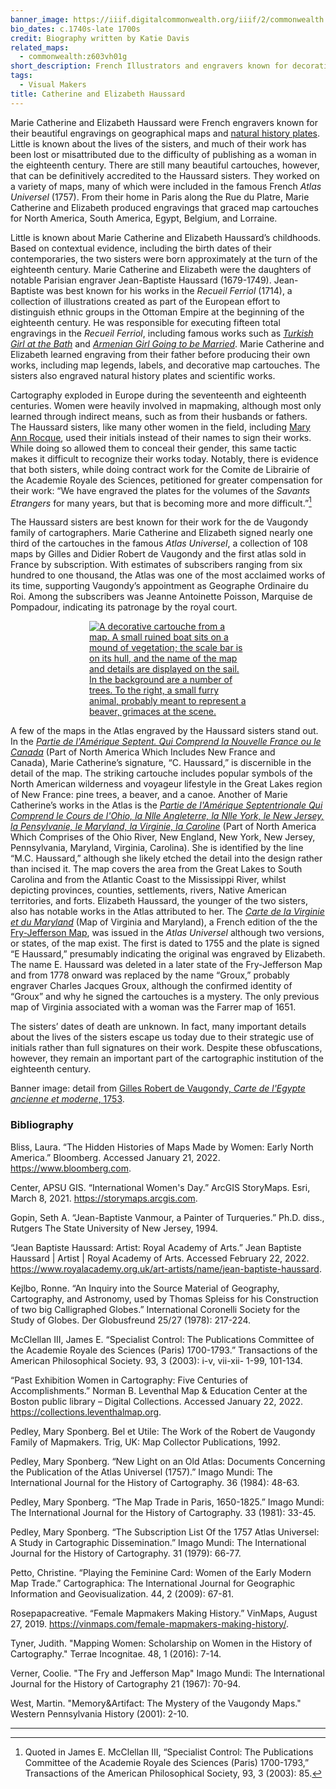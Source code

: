 ```yaml
---
banner_image: https://iiif.digitalcommonwealth.org/iiif/2/commonwealth:z890s302k/641,8186,1560,689/,1200/0/default.jpg
bio_dates: c.1740s-late 1700s
credit: Biography written by Katie Davis
related_maps:
  - commonwealth:z603vh01g
short_description: French Illustrators and engravers known for decorative map cartouches
tags:
  - Visual Makers
title: Catherine and Elizabeth Haussard
---
```

Marie Catherine and Elizabeth Haussard were French engravers known for their beautiful engravings on geographical maps and [natural history plates](https://www.digitalcommonwealth.org/search/commonwealth:0p097h38v). Little is known about the lives of the sisters, and much of their work has been lost or misattributed due to the difficulty of publishing as a woman in the eighteenth century. There are still many beautiful cartouches, however, that can be definitively accredited to the Haussard sisters. They worked on a variety of maps, many of which were included in the famous French _Atlas Universel_ (1757). From their home in Paris along the Rue du Platre, Marie Catherine and Elizabeth produced engravings that graced map cartouches for North America, South America, Egypt, Belgium, and Lorraine.

Little is known about Marie Catherine and Elizabeth Haussard’s childhoods. Based on contextual evidence, including the birth dates of their contemporaries, the two sisters were born approximately at the turn of the eighteenth century. Marie Catherine and Elizabeth were the daughters of notable Parisian engraver Jean-Baptiste Haussard (1679-1749). Jean-Baptiste was best known for his works in the _Recueil Ferriol_ (1714), a collection of illustrations created as part of the European effort to distinguish ethnic groups in the Ottoman Empire at the beginning of the eighteenth century. He was responsible for executing fifteen total engravings in the _Recueil Ferriol_, including famous works such as [_Turkish Girl at the Bath_](https://digitalcollections.nypl.org/items/510d47d9-69f9-a3d9-e040-e00a18064a99) and [_Armenian Girl Going to be Married_](https://digitalcollections.nypl.org/items/510d47d9-6a1f-a3d9-e040-e00a18064a99). Marie Catherine and Elizabeth learned engraving from their father before producing their own works, including map legends, labels, and decorative map cartouches. The sisters also engraved natural history plates and scientific works.

Cartography exploded in Europe during the seventeenth and eighteenth centuries. Women were heavily involved in mapmaking, although most only learned through indirect means, such as from their husbands or fathers. The Haussard sisters, like many other women in the field, including [Mary Ann Rocque](/people/mary-ann-rocque), used their initials instead of their names to sign their works. While doing so allowed them to conceal their gender, this same tactic makes it difficult to recognize their works today. Notably, there is evidence that both sisters, while doing contract work for the Comite de Librairie of the Academie Royale des Sciences, petitioned for greater compensation for their work: “We have engraved the plates for the volumes of the _Savants Etrangers_ for many years, but that is becoming more and more difficult.”[^1]

The Haussard sisters are best known for their work for the de Vaugondy family of cartographers. Marie Catherine and Elizabeth signed nearly one third of the cartouches in the famous _Atlas Universel_, a collection of 108 maps by Gilles and Didier Robert de Vaugondy and the first atlas sold in France by subscription. With estimates of subscribers ranging from six hundred to one thousand, the Atlas was one of the most acclaimed works of its time, supporting Vaugondy’s appointment as Geographe Ordinaire du Roi. Among the subscribers was Jeanne Antoinette Poisson, Marquise de Pompadour, indicating its patronage by the royal court.

<div style="margin-left: auto;margin-right: auto;width: 50%;">

<a href="/maps/commonwealth:w9505s84p"><img src="https://iiif.digitalcommonwealth.org/iiif/2/commonwealth:w9505s85z/5568,3461,2502,2392/700,/0/default.jpg" alt="A decorative cartouche from a map. A small ruined boat sits on a mound of vegetation; the scale bar is on its hull, and the name of the map and details are displayed on the sail. In the background are a number of trees. To the right, a small furry animal, probably meant to represent a beaver, grimaces at the scene." title="Detail from Gilles Robert de Vaugondy&#39;s 1755 map &quot;Partie de l&#39;Amerique septent&quot; showing the cartouche engraved by Marie Catherine Haussard"></a>

</div>

A few of the maps in the Atlas engraved by the Haussard sisters stand out. In the [_Partie de l'Amérique Septent. Qui Comprend la Nouvelle France ou le Canada_](/maps/commonwealth:w9505s84p) (Part of North America Which Includes New France and Canada), Marie Catherine’s signature, “C. Haussard,” is discernible in the detail of the map. The striking cartouche includes popular symbols of the North American wilderness and voyageur lifestyle in the Great Lakes region of New France: pine trees, a beaver, and a canoe. Another of Marie Catherine’s works in the Atlas is the [_Partie de l'Amérique Septentrionale Qui Comprend le Cours de l'Ohio, la Nlle Angleterre, la Nlle York, le New Jersey, la Pensylvanie, le Maryland, la Virginie, la Caroline_](/maps/commonwealth:z603vh01g) (Part of North America Which Comprises of the Ohio River, New England, New York, New Jersey, Pennsylvania, Maryland, Virginia, Carolina). She is identified by the line “M.C. Haussard,” although she likely etched the detail into the design rather than incised it. The map covers the area from the Great Lakes to South Carolina and from the Atlantic Coast to the Mississippi River, whilst depicting provinces, counties, settlements, rivers, Native American territories, and forts. Elizabeth Haussard, the younger of the two sisters, also has notable works in the Atlas attributed to her. The [_Carte de la Virginie et du Maryland_](/maps/commonwealth:6t053p074) (Map of Virginia and Maryland), a French edition of the the [Fry-Jefferson Map](/maps/commonwealth:0r96fq87q/), was issued in the _Atlas Universel_ although two versions, or states, of the map exist. The first is dated to 1755 and the plate is signed “E Haussard,” presumably indicating the original was engraved by Elizabeth. The name E. Haussard was deleted in a later state of the Fry-Jefferson Map and from 1778 onward was replaced by the name “Groux,” probably engraver Charles Jacques Groux, although the confirmed identity of “Groux” and why he signed the cartouches is a mystery. The only previous map of Virginia associated with a woman was the Farrer map of 1651.

The sisters’ dates of death are unknown. In fact, many important details about the lives of the sisters escape us today due to their strategic use of initials rather than full signatures on their work. Despite these obfuscations, however, they remain an important part of the cartographic institution of the eighteenth century.

Banner image: detail from [Gilles Robert de Vaugondy, _Carte de_ _l'Egypte ancienne et moderne_, 1753](https://collections.leventhalmap.org/search/commonwealth:z890s3019).

[^1]: Quoted in James E. McClellan III, “Specialist Control: The Publications Committee of the Academie Royale des Sciences (Paris) 1700-1793,” Transactions of the American Philosophical Society, 93, 3 (2003): 85.

### Bibliography

Bliss, Laura. “The Hidden Histories of Maps Made by Women: Early North America.” Bloomberg. Accessed January 21, 2022. https://www.bloomberg.com.

Center, APSU GIS. “International Women's Day.” ArcGIS StoryMaps. Esri, March 8, 2021. https://storymaps.arcgis.com.

Gopin, Seth A. “Jean-Baptiste Vanmour, a Painter of Turqueries.” Ph.D. diss., Rutgers The State University of New Jersey, 1994.

“Jean Baptiste Haussard: Artist: Royal Academy of Arts.” Jean Baptiste Haussard | Artist | Royal Academy of Arts. Accessed February 22, 2022. https://www.royalacademy.org.uk/art-artists/name/jean-baptiste-haussard.

Kejlbo, Ronne. “An Inquiry into the Source Material of Geography, Cartography, and Astronomy, used by Thomas Spleiss for his Construction of two big Calligraphed Globes.” International Coronelli Society for the Study of Globes. Der Globusfreund 25/27 (1978): 217-224.

McClellan III, James E. “Specialist Control: The Publications Committee of the Academie Royale des Sciences (Paris) 1700-1793.” Transactions of the American Philosophical Society. 93, 3 (2003): i-v, vii-xii- 1-99, 101-134.

“Past Exhibition Women in Cartography: Five Centuries of Accomplishments.” Norman B. Leventhal Map & Education Center at the Boston public library – Digital Collections. Accessed January 22, 2022. https://collections.leventhalmap.org.

Pedley, Mary Sponberg. Bel et Utile: The Work of the Robert de Vaugondy Family of Mapmakers. Trig, UK: Map Collector Publications, 1992.

Pedley, Mary Sponberg. “New Light on an Old Atlas: Documents Concerning the Publication of the Atlas Universel (1757).” Imago Mundi: The International Journal for the History of Cartography. 36 (1984): 48-63.

Pedley, Mary Sponberg. “The Map Trade in Paris, 1650-1825.” Imago Mundi: The International Journal for the History of Cartography. 33 (1981): 33-45.

Pedley, Mary Sponberg. “The Subscription List Of the 1757 Atlas Universel: A Study in Cartographic Dissemination.” Imago Mundi: The International Journal for the History of Cartography. 31 (1979): 66-77.

Petto, Christine. “Playing the Feminine Card: Women of the Early Modern Map Trade.” Cartographica: The International Journal for Geographic Information and Geovisualization. 44, 2 (2009): 67-81.

Rosepapacreative. “Female Mapmakers Making History.” VinMaps, August 27, 2019. https://vinmaps.com/female-mapmakers-making-history/.

Tyner, Judith. "Mapping Women: Scholarship on Women in the History of Cartography." Terrae Incognitae. 48, 1 (2016): 7-14.

Verner, Coolie. "The Fry and Jefferson Map" Imago Mundi: The International Journal for the History of Cartography 21 (1967): 70-94.

West, Martin. "Memory&Artifact: The Mystery of the Vaugondy Maps." Western Pennsylvania History (2001): 2-10.

***
